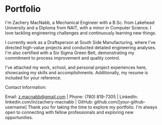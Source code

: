 # Portfolio
I'm Zachery MacNabb, a Mechanical Engineer with a B.Sc. from Lakehead University and a Diploma from NAIT, with a minor in Computer Science. I love tackling engineering challenges and continuously learning new things.

I currently work as a Draftsperson at South Side Manufacturing, where I've directed high-value projects and conducted detailed engineering analyses. I'm also certified with a Six Sigma Green Belt, demonstrating my commitment to process improvement and quality control.

I've attached my work, school, and personal project experiences here, showcasing my skills and accomplishments. Additionally, my resume is included for your reference.

Contact Information:

Email: z.macnabb@gmail.com | Phone: (780) 819-7305 | LinkedIn: linkedin.com/in/zachery-macnabb | GitHub: github.com/[your-github-username]
Thank you for taking the time to explore my portfolio. I'm always open to connecting with fellow professionals and exploring new opportunities.
